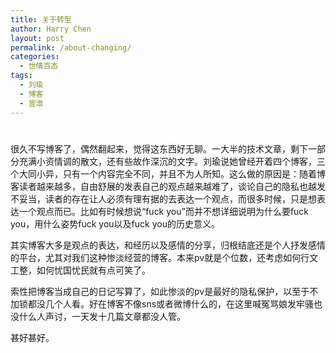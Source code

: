 ```yaml
---
title: 关于转型
author: Harry Chen
layout: post
permalink: /about-changing/
categories:
  - 世情百态
tags:
  - 刘瑜
  - 博客
  - 宣泄
---
```

# 

很久不写博客了，偶然翻起来，觉得这东西好无聊。一大半的技术文章，剩下一部分充满小资情调的散文，还有些故作深沉的文字。刘瑜说她曾经开着四个博客，三个大同小异，只有一个内容完全不同，并且不为人所知。这么做的原因是：随着博客读者越来越多，自由舒展的发表自己的观点越来越难了，谈论自己的隐私也越发不妥当，读者的存在让人必须有理有据的去表达一个观点，而很多时候，只是想表达一个观点而已。比如有时候想说“fuck you”而并不想详细说明为什么要fuck you，用什么姿势fuck you以及fuck you的历史意义。

其实博客大多是观点的表达，和经历以及感情的分享，归根结底还是个人抒发感情的平台，尤其对我们这种惨淡经营的博客。本来pv就是个位数，还考虑如何行文工整，如何忧国忧民就有点可笑了。

索性把博客当成自己的日记写算了，如此惨淡的pv是最好的隐私保护，以至于不加锁都没几个人看。好在博客不像sns或者微博什么的，在这里喊冤骂娘发牢骚也没什么人声讨，一天发十几篇文章都没人管。

甚好甚好。